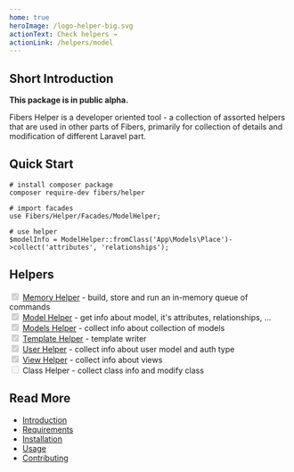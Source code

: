 ```yaml
---
home: true
heroImage: /logo-helper-big.svg
actionText: Check helpers →
actionLink: /helpers/model
---
```


## Short Introduction
**This package is in public alpha.**

Fibers Helper is a developer oriented tool - a collection of assorted helpers that are used in other parts of Fibers, primarily for collection of details and modification of different Laravel part.

## Quick Start
```
# install composer package
composer require-dev fibers/helper

# import facades
use Fibers/Helper/Facades/ModelHelper;

# use helper
$modelInfo = ModelHelper::fromClass('App\Models\Place')->collect('attributes', 'relationships');
```

## Helpers
<input type="checkbox" checked disabled> [Memory Helper](/fibers-helper/commands/memory) - build, store and run an in-memory queue of commands  
<input type="checkbox" checked disabled> [Model Helper](/fibers-helper/commands/model) - get info about model, it's attributes, relationships, ...  
<input type="checkbox" checked disabled> [Models Helper](/fibers-helper/commands/models) - collect info about collection of models  
<input type="checkbox" checked disabled> [Template Helper](/fibers-helper/commands/template) - template writer  
<input type="checkbox" checked disabled> [User Helper](/fibers-helper/commands/user) - collect info about user model and auth type  
<input type="checkbox" checked disabled> [View Helper](/fibers-rocket/commands/view) - collect info about views  
<input type="checkbox" disabled> Class Helper - collect class info and modify class  


## Read More
- [Introduction](/fibers-helper/guide#introduction)
- [Requirements](/fibers-helper/guide#requirements)
- [Installation](/fibers-helper/guide#installation)
- [Usage](/fibers-helper/guide#usage)
- [Contributing](/fibers-helper/guide#contributing)
